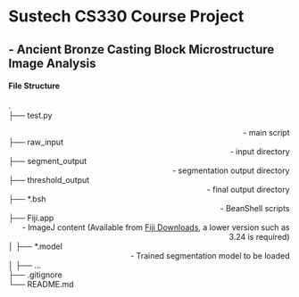 # Sustech CS330 Course Project
##  - Ancient Bronze Casting Block Microstructure Image Analysis
  
  
#### File Structure  
.  
├── test.py                 <div style="text-align: right"> - main script </div>
├── raw_input               <div style="text-align: right"> - input directory  </div>
├── segment_output          <div style="text-align: right"> - segmentation output directory  </div>
├── threshold_output        <div style="text-align: right"> - final output directory   </div>
├── \*.bsh                  <div style="text-align: right"> - BeanShell scripts  </div>
├── Fiji.app                <div style="text-align: right"> - ImageJ content (Available from [Fiji Downloads](https://imagej.net/software/fiji/downloads), a lower version such as 3.24 is required)  </div>
│    ├── \*.model           <div style="text-align: right"> - Trained segmentation model to be loaded </div>
│    ├── ...         
├── .gitignore  
└── README.md  
